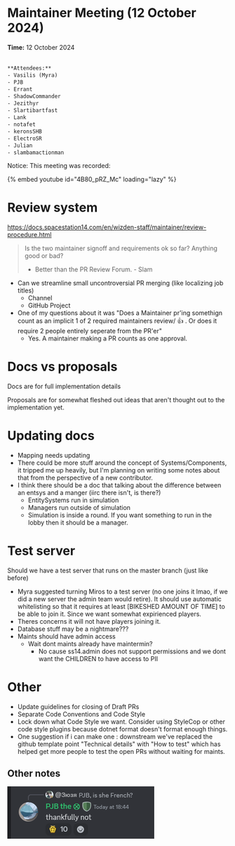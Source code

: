 # Maintainer Meeting (12 October 2024)

**Time:** 12 October 2024

```admonish info

**Attendees:**
- Vasilis (Myra)
- PJB
- Errant
- ShadowCommander
- Jezithyr
- Slartibartfast
- Lank
- notafet
- keronsSHB
- ElectroSR
- Julian
- slambamactionman
```
Notice: This meeting was recorded:

{% embed youtube id="4B80_pRZ_Mc" loading="lazy" %}

# Review system

https://docs.spacestation14.com/en/wizden-staff/maintainer/review-procedure.html

> Is the two maintainer signoff and requirements ok so far? Anything good or bad?
> * Better than the PR Review Forum. - Slam


- Can we streamline small uncontroversial PR merging (like localizing job titles)
    - Channel
    - GitHub Project
- One of my questions about it was "Does a Maintainer pr'ing somethign count as an implicit 1 of 2 required maintainers review/ 👍 . Or does it require 2 people entirely seperate from the PR'er"
    - Yes. A maintainer making a PR counts as one approval.

# Docs vs proposals

Docs are for full implementation details

Proposals are for somewhat fleshed out ideas that aren't thought out to the implementation yet.

# Updating docs

- Mapping needs updating
- There could be more stuff around the concept of Systems/Components, it tripped me up heavily, but I'm planning on writing some notes about that from the perspective of a new contributor. 
- I think there should be a doc that talking about the difference between an entsys and a manger (iirc there isn't, is there?)
    - EntitySystems run in simulation
    - Managers run outside of simulation
    - Simulation is inside a round. If you want something to run in the lobby then it should be a manager.


# Test server

Should we have a test server that runs on the master branch (just like before)

- Myra suggested turning Miros to a test server (no one joins it lmao, if we did a new server the admin team would retire). It should use automatic whitelisting so that it requires at least [BIKESHED AMOUNT OF TIME] to be able to join it. Since we want somewhat expirienced players.
- Theres concerns it will not have players joining it.
- Database stuff may be a nightmare???
- Maints should have admin access
    - Wait dont maints already have maintermin?
        - No cause ss14.admin does not support permissions and we dont want the CHILDREN to have access to PII 

# Other

- Update guidelines for closing of Draft PRs
- Separate Code Conventions and Code Style
- Lock down what Code Style we want. Consider using StyleCop or other code style plugins because dotnet format doesn't format enough things.
- One suggestion if i can make one : downstream we've replaced the github template point "Technical details" with "How to test" which has helped get more people to test the open PRs without waiting for maints.

## Other notes

![PJB is not french](../assets/images/maintainer-meeting/2024-10-26-pjb-is-not-french.png)

